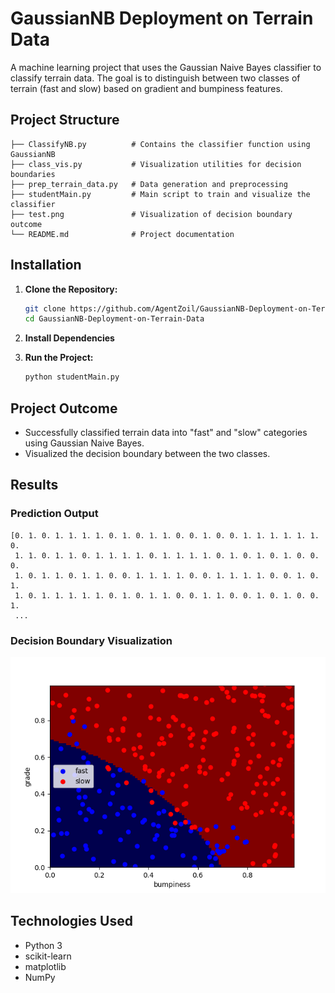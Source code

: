 # GaussianNB Deployment on Terrain Data

A machine learning project that uses the Gaussian Naive Bayes classifier to classify terrain data. The goal is to distinguish between two classes of terrain (fast and slow) based on gradient and bumpiness features.

## Project Structure

```
├── ClassifyNB.py          # Contains the classifier function using GaussianNB
├── class_vis.py           # Visualization utilities for decision boundaries
├── prep_terrain_data.py   # Data generation and preprocessing
├── studentMain.py         # Main script to train and visualize the classifier
├── test.png               # Visualization of decision boundary outcome
└── README.md              # Project documentation
```

## Installation

1. **Clone the Repository:**

   ```bash
   git clone https://github.com/AgentZoil/GaussianNB-Deployment-on-Terrain-Data.git
   cd GaussianNB-Deployment-on-Terrain-Data
   ```

2. **Install Dependencies**



3. **Run the Project:**

   ```bash
   python studentMain.py
   ```

## Project Outcome

- Successfully classified terrain data into "fast" and "slow" categories using Gaussian Naive Bayes.
- Visualized the decision boundary between the two classes.

## Results

### Prediction Output

```
[0. 1. 0. 1. 1. 1. 1. 0. 1. 0. 1. 1. 0. 0. 1. 0. 0. 1. 1. 1. 1. 1. 1. 0.
 1. 1. 0. 1. 1. 0. 1. 1. 1. 1. 0. 1. 1. 1. 1. 0. 1. 0. 1. 0. 1. 0. 0. 0.
 1. 0. 1. 1. 0. 1. 1. 0. 0. 1. 1. 1. 1. 0. 0. 1. 1. 1. 1. 0. 0. 1. 0. 1.
 1. 0. 1. 1. 1. 1. 1. 0. 1. 0. 1. 1. 0. 0. 1. 1. 0. 0. 1. 0. 1. 0. 0. 1.
 ...
```

### Decision Boundary Visualization

![Decision Boundary](test.png)

## Technologies Used

- Python 3
- scikit-learn
- matplotlib
- NumPy

##

